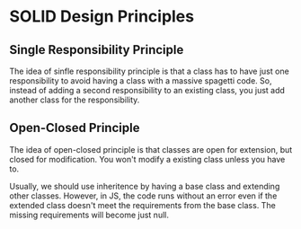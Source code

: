 # SOLID Design Principles

## Single Responsibility Principle
The idea of sinfle responsibility principle is that a class has to have just one responsibility to avoid having a class with a massive spagetti code. So, instead of adding a second responsibility to an existing class, you just add another class for the responsibility.

## Open-Closed Principle
The idea of open-closed principle is that classes are open for extension, but closed for modification. You won't modify a existing class unless you have to.

Usually, we should use inheritence by having a base class and extending other classes. However, in JS, the code runs without an error even if the extended class doesn't meet the requirements from the base class. The missing requirements will become just null.